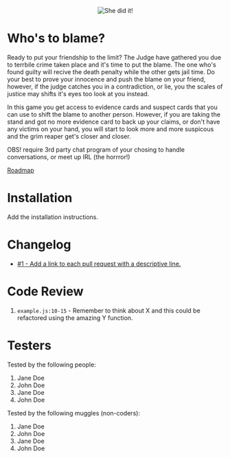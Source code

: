 <p align="center">
  <img src="https://media.giphy.com/media/gLv5vBZCnbank4pfJe/giphy.gif" alt="She did it!" />
</p>

# Who's to blame?
Ready to put your friendship to the limit?
The Judge have gathered you due to terrbile crime taken place and it's time to put the blame.
The one who's found guilty will recive the death penalty while the other gets jail time.
Do your best to prove your innocence and push the blame on your friend, however,
if the judge catches you in a contradiction, or lie, you the scales of justice may shifts it's
eyes too look at you instead.

In this game you get access to evidence cards and suspect cards that you can use to shift the blame to another person.
However, if you are taking the stand and got no more evidence card to back up your claims, or don't have any victims
on your hand, you will start to look more and more suspicous and the grim reaper get's closer and closer.

OBS! require 3rd party chat program of your chosing to handle conversations, or meet up IRL (the horrror!)

<a href="https://trello.com/b/jIITfXiT/whos-to-blame">Roadmap</a>

# Installation

Add the installation instructions.

# Changelog

- [#1 - Add a link to each pull request with a descriptive line.](#1)

# Code Review

1. `example.js:10-15` - Remember to think about X and this could be refactored using the amazing Y function.

# Testers

Tested by the following people:

1. Jane Doe
2. John Doe
3. Jane Doe
4. John Doe

Tested by the following muggles (non-coders):

1. Jane Doe
2. John Doe
3. Jane Doe
4. John Doe
